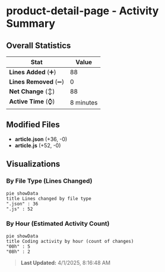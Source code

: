 # product-detail-page - Activity Summary 

## Overall Statistics

| Stat                   | Value                                                             |
| ---------------------- | ----------------------------------------------------------------- |
| **Lines Added** (➕)   | 88                                          |
| **Lines Removed** (➖) | 0                                        |
| **Net Change** (↕)    | 88                |
| **Active Time** (⌚)   | 8 minutes |


## Modified Files
- **article.json** (+36, -0)
- **article.js** (+52, -0)

## Visualizations

### By File Type (Lines Changed)

```mermaid
pie showData
title Lines changed by file type
".json" : 36
".js" : 52
```

### By Hour (Estimated Activity Count)

```mermaid
pie showData
title Coding activity by hour (count of changes)
"00h" : 5
"08h" : 2
```


> **Last Updated:** 4/1/2025, 8:16:48 AM